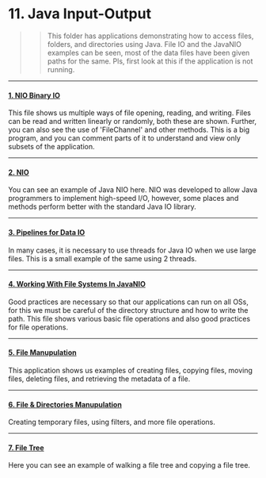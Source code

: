 # 11. Java Input-Output

>>This folder has applications demonstrating how to access files, folders, and directories using Java. File IO and the JavaNIO examples can be seen, 
>>most of the data files have been given paths for the same. Pls, first look at this if the application is not running. 

---

#### [1. NIO Binary IO](1.NIO-Binary-File/src)

This file shows us multiple ways of file opening, reading, and writing. Files can be read and written linearly or randomly, both these are shown. Further, you can also see the use of 'FileChannel' and other methods.
This is a big program, and you can comment parts of it to understand and view only subsets of the application.

---

#### [2. NIO](2.NIO/src)

You can see an example of Java NIO here. NIO was developed to allow Java programmers to implement high-speed I/O, however, some places and methods perform better with the standard Java IO library.

---

#### [3. Pipelines for Data IO](3.Pipe-DataIO/src)

In many cases, it is necessary to use threads for Java IO when we use large files. This is a small example of the same using 2 threads.

---

#### [4. Working With File Systems In JavaNIO](4.Working-With-File-Systems-In-JavaNIO/src)

Good practices are necessary so that our applications can run on all OSs, for this we must be careful of the directory structure and how to write the path. 
This file shows various basic file operations and also good practices for file operations.

---

#### [5. File Manupulation](5.File-Manupulation/src)

This application shows us examples of creating files, copying files, moving files, deleting files, and retrieving the metadata of a file. 

---

#### [6. File & Directories Manupulation](6.File-&-Directories-Manupulation/src)

Creating temporary files, using filters, and more file operations.

---

#### [7. File Tree](7.File-Tree/src)

Here you can see an example of walking a file tree and copying a file tree. 



